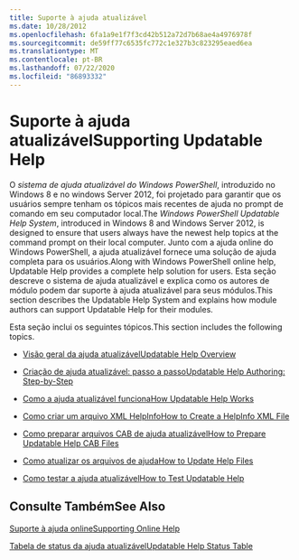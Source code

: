 ```yaml
---
title: Suporte à ajuda atualizável
ms.date: 10/28/2012
ms.openlocfilehash: 6fa1a9e1f7f3cd42b512a72d7b68ae4a4976978f
ms.sourcegitcommit: de59ff77c6535fc772c1e327b3c823295eaed6ea
ms.translationtype: MT
ms.contentlocale: pt-BR
ms.lasthandoff: 07/22/2020
ms.locfileid: "86893332"
---
```

# <a name="supporting-updatable-help"></a><span data-ttu-id="c862d-102">Suporte à ajuda atualizável</span><span class="sxs-lookup"><span data-stu-id="c862d-102">Supporting Updatable Help</span></span>

<span data-ttu-id="c862d-103">O *sistema de ajuda atualizável do Windows PowerShell*, introduzido no Windows 8 e no windows Server 2012, foi projetado para garantir que os usuários sempre tenham os tópicos mais recentes de ajuda no prompt de comando em seu computador local.</span><span class="sxs-lookup"><span data-stu-id="c862d-103">The *Windows PowerShell Updatable Help System*, introduced in Windows 8 and Windows Server 2012, is designed to ensure that users always have the newest help topics at the command prompt on their local computer.</span></span> <span data-ttu-id="c862d-104">Junto com a ajuda online do Windows PowerShell, a ajuda atualizável fornece uma solução de ajuda completa para os usuários.</span><span class="sxs-lookup"><span data-stu-id="c862d-104">Along with Windows PowerShell online help, Updatable Help provides a complete help solution for users.</span></span> <span data-ttu-id="c862d-105">Esta seção descreve o sistema de ajuda atualizável e explica como os autores de módulo podem dar suporte à ajuda atualizável para seus módulos.</span><span class="sxs-lookup"><span data-stu-id="c862d-105">This section describes the Updatable Help System and explains how module authors can support Updatable Help for their modules.</span></span>

<span data-ttu-id="c862d-106">Esta seção inclui os seguintes tópicos.</span><span class="sxs-lookup"><span data-stu-id="c862d-106">This section includes the following topics.</span></span>

- [<span data-ttu-id="c862d-107">Visão geral da ajuda atualizável</span><span class="sxs-lookup"><span data-stu-id="c862d-107">Updatable Help Overview</span></span>](./updatable-help-overview.md)

- [<span data-ttu-id="c862d-108">Criação de ajuda atualizável: passo a passo</span><span class="sxs-lookup"><span data-stu-id="c862d-108">Updatable Help Authoring: Step-by-Step</span></span>](./updatable-help-authoring-step-by-step.md)

- [<span data-ttu-id="c862d-109">Como a ajuda atualizável funciona</span><span class="sxs-lookup"><span data-stu-id="c862d-109">How Updatable Help Works</span></span>](./how-updatable-help-works.md)

- [<span data-ttu-id="c862d-110">Como criar um arquivo XML HelpInfo</span><span class="sxs-lookup"><span data-stu-id="c862d-110">How to Create a HelpInfo XML File</span></span>](./how-to-create-a-helpinfo-xml-file.md)

- [<span data-ttu-id="c862d-111">Como preparar arquivos CAB de ajuda atualizável</span><span class="sxs-lookup"><span data-stu-id="c862d-111">How to Prepare Updatable Help CAB Files</span></span>](./how-to-prepare-updatable-help-cab-files.md)

- [<span data-ttu-id="c862d-112">Como atualizar os arquivos de ajuda</span><span class="sxs-lookup"><span data-stu-id="c862d-112">How to Update Help Files</span></span>](./how-to-update-help-files.md)

- [<span data-ttu-id="c862d-113">Como testar a ajuda atualizável</span><span class="sxs-lookup"><span data-stu-id="c862d-113">How to Test Updatable Help</span></span>](./how-to-test-updatable-help.md)

## <a name="see-also"></a><span data-ttu-id="c862d-114">Consulte Também</span><span class="sxs-lookup"><span data-stu-id="c862d-114">See Also</span></span>

[<span data-ttu-id="c862d-115">Suporte à ajuda online</span><span class="sxs-lookup"><span data-stu-id="c862d-115">Supporting Online Help</span></span>](./supporting-online-help.md)

[<span data-ttu-id="c862d-116">Tabela de status da ajuda atualizável</span><span class="sxs-lookup"><span data-stu-id="c862d-116">Updatable Help Status Table</span></span>](https://www.microsoft.com/en-us/itpro/windows)
